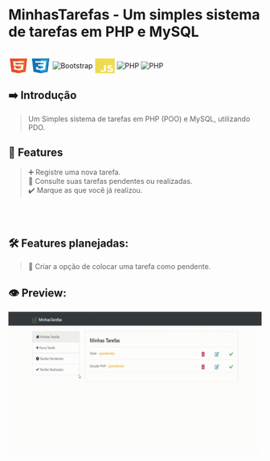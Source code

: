 # MinhasTarefas - Um simples sistema de tarefas em PHP e MySQL
<div style="display: inline_block"><br>
  
  <img align="center" alt="HTML" height="30" width="40" src="https://raw.githubusercontent.com/devicons/devicon/master/icons/html5/html5-original.svg">
  <img align="center" alt="CSS" height="30" width="40" src="https://raw.githubusercontent.com/devicons/devicon/master/icons/css3/css3-original.svg">
  <img align="center" alt="Bootstrap" height="30" width="40" src="https://cdn.jsdelivr.net/gh/devicons/devicon/icons/bootstrap/bootstrap-plain-wordmark.svg">
  <img align="center" alt="Javascript" height="30" width="40" src="https://raw.githubusercontent.com/devicons/devicon/master/icons/javascript/javascript-plain.svg">
  <img align="center" alt="PHP" height="30" width="40" src="https://cdn.jsdelivr.net/gh/devicons/devicon/icons/php/php-original.svg">
  <img align="center" alt="PHP" height="30" width="40" src="https://cdn.jsdelivr.net/gh/devicons/devicon/icons/mysql/mysql-original-wordmark.svg">
 
</div>

## ➡️ Introdução

> Um Simples sistema de tarefas em PHP (POO) e MySQL, utilizando PDO.


## 🔎 Features

> ➕ Registre uma nova tarefa. <br/>👀 Consulte suas tarefas pendentes ou realizadas.<br/>✔️ Marque as que você já realizou.<br/>

<br/><br/>
## 🛠 Features planejadas:

> 📃 Criar a opção de colocar uma tarefa como pendente.

## 👁️ Preview:

![](tarefasgif.gif)


